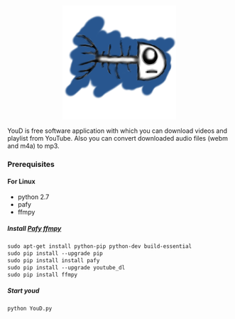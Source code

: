 <p align="center">
  <img src="https://github.com/shuforov/YouD/blob/youd/Ui_YouD/YouDico.png?raw=true" >
</p>
YouD is free software application with which you can download videos and playlist from YouTube. Also you can convert downloaded audio files (webm and m4a) to mp3.

### Prerequisites
#### For Linux

* python 2.7
* pafy
* ffmpy

##### Install [Pafy](https://github.com/mps-youtube/pafy) [ffmpy](http://ffmpy.readthedocs.io/en/latest/)
```shell
sudo apt-get install python-pip python-dev build-essential
sudo pip install --upgrade pip
sudo pip install install pafy
sudo pip install --upgrade youtube_dl
sudo pip install ffmpy
```
##### Start youd
```shell
python YouD.py
```
